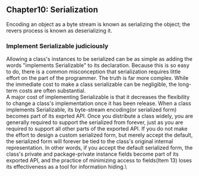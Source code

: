 ## Chapter10: Serialization
Encoding an object as a byte stream is known as serializing the object; the revers process is known as deserializing it.

### Implement Serializable judiciously
Allowing a class's instances to be serialized can be as simple as adding the words "implements Serializable" to its declaration. Because this is so easy to do, there is a common misconception that serialization requires little effort on the part of the programmer. The truth is far more complex. While the immediate cost to make a class serializable can be negligible, the long-term costs are often substantial.\
A major cost of implementing Serializable is that it decreases the flexibility to change a class's implementation once it has been release. When a class implements Serializable, its byte-stream encoding(or serialized form) becomes part of its exprted API. Once you distribute a class widely, you are generally required to support the serialized from forever, just as you are required to support all other parts of the exported API. If you do not make the effort to design a custom serialized form, but merely accept the default, the serialized form will forever be tied to the class's original internal representation. In other words, if you accept the default serialized form, the class's private and package-private instance fields become part of its exported API, and the practice of minimizing access to fields(Item 13) loses its effectiveness as a tool for information hiding.\


